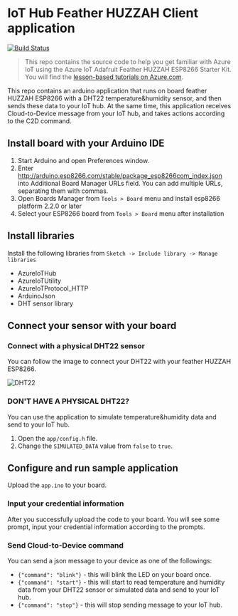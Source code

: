 # IoT Hub Feather HUZZAH Client application 
[![Build Status](https://travis-ci.com/Azure-Samples/iot-hub-feather-huzzah-client-app.svg?token=5ZpmkzKtuWLEXMPjmJ6P&branch=master)](https://travis-ci.com/Azure-Samples/iot-hub-feather-huzzah-client-app)

> This repo contains the source code to help you get familiar with Azure IoT using the Azure IoT Adafruit Feather HUZZAH ESP8266 Starter Kit. You will find the [lesson-based tutorials on Azure.com](#).

This repo contains an arduino application that runs on board feather HUZZAH ESP8266 with a DHT22 temperature&humidity sensor, and then sends these data to your IoT hub. At the same time, this application receives Cloud-to-Device message from your IoT hub, and takes actions according to the C2D command. 

## Install board with your Arduino IDE
1. Start Arduino and open Preferences window.
2. Enter http://arduino.esp8266.com/stable/package_esp8266com_index.json into Additional Board Manager URLs field. You can add multiple URLs, separating them with commas.
3. Open Boards Manager from `Tools > Board` menu and install esp8266 platform 2.2.0 or later
4. Select your ESP8266 board from `Tools > Board` menu after installation

## Install libraries
Install the following libraries from `Sketch -> Include library -> Manage libraries`

* AzureIoTHub
* AzureIoTUtility
* AzureIoTProtocol_HTTP
* ArduinoJson
* DHT sensor library

## Connect your sensor with your board
### Connect with a physical DHT22 sensor
You can follow the image to connect your DHT22 with your feather HUZZAH ESP8266.

![DHT22](#)

### DON'T HAVE A PHYSICAL DHT22?
You can use the application to simulate temperature&humidity data and send to your IoT hub.
1. Open the `app/config.h` file.
2. Change the `SIMULATED_DATA` value from `false` to `true`.

## Configure and run sample application
Upload the `app.ino` to your board.

### Input your credential information
After you successfully upload the code to your board. You will see some prompt, input your credential information according to the prompts.

### Send Cloud-to-Device command
You can send a json message to your device as one of the followings:
 * `{"command": "blink"}` - this will blink the LED on your board once.
 * `{"command": "start"}` - this will start to read temperature and humidity data from your DHT22 sensor or simulated data and send to your IoT hub.
 * `{"command": "stop"}`  - this will stop sending message to your IoT hub.
